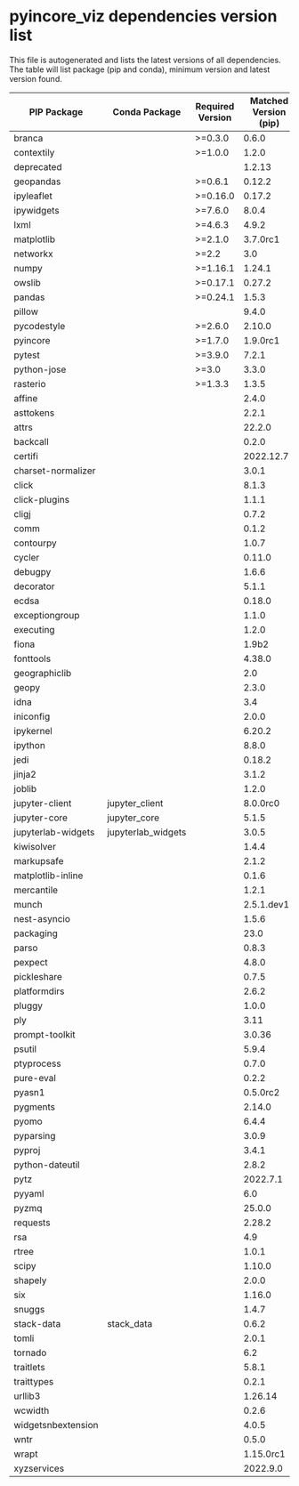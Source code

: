 # pyincore_viz dependencies version list

This file is autogenerated and lists the latest versions of all dependencies. The table will list package (pip and conda), minimum version and latest version found.

| PIP Package | Conda Package | Required Version | Matched Version (pip) |
|-------------|---------------|------------------|-----------------------|
| branca | | \>=0.3.0| 0.6.0 |
| contextily | | \>=1.0.0| 1.2.0 |
| deprecated | | | 1.2.13 |
| geopandas | | \>=0.6.1| 0.12.2 |
| ipyleaflet | | \>=0.16.0| 0.17.2 |
| ipywidgets | | \>=7.6.0| 8.0.4 |
| lxml | | \>=4.6.3| 4.9.2 |
| matplotlib | | \>=2.1.0| 3.7.0rc1 |
| networkx | | \>=2.2| 3.0 |
| numpy | | \>=1.16.1| 1.24.1 |
| owslib | | \>=0.17.1| 0.27.2 |
| pandas | | \>=0.24.1| 1.5.3 |
| pillow | | | 9.4.0 |
| pycodestyle | | \>=2.6.0| 2.10.0 |
| pyincore | | \>=1.7.0| 1.9.0rc1 |
| pytest | | \>=3.9.0| 7.2.1 |
| python-jose | | \>=3.0| 3.3.0 |
| rasterio | | \>=1.3.3| 1.3.5 |
| affine | | | 2.4.0 |
| asttokens | | | 2.2.1 |
| attrs | | | 22.2.0 |
| backcall | | | 0.2.0 |
| certifi | | | 2022.12.7 |
| charset-normalizer | | | 3.0.1 |
| click | | | 8.1.3 |
| click-plugins | | | 1.1.1 |
| cligj | | | 0.7.2 |
| comm | | | 0.1.2 |
| contourpy | | | 1.0.7 |
| cycler | | | 0.11.0 |
| debugpy | | | 1.6.6 |
| decorator | | | 5.1.1 |
| ecdsa | | | 0.18.0 |
| exceptiongroup | | | 1.1.0 |
| executing | | | 1.2.0 |
| fiona | | | 1.9b2 |
| fonttools | | | 4.38.0 |
| geographiclib | | | 2.0 |
| geopy | | | 2.3.0 |
| idna | | | 3.4 |
| iniconfig | | | 2.0.0 |
| ipykernel | | | 6.20.2 |
| ipython | | | 8.8.0 |
| jedi | | | 0.18.2 |
| jinja2 | | | 3.1.2 |
| joblib | | | 1.2.0 |
| jupyter-client | jupyter_client | | 8.0.0rc0 |
| jupyter-core | jupyter_core | | 5.1.5 |
| jupyterlab-widgets | jupyterlab_widgets | | 3.0.5 |
| kiwisolver | | | 1.4.4 |
| markupsafe | | | 2.1.2 |
| matplotlib-inline | | | 0.1.6 |
| mercantile | | | 1.2.1 |
| munch | | | 2.5.1.dev12 |
| nest-asyncio | | | 1.5.6 |
| packaging | | | 23.0 |
| parso | | | 0.8.3 |
| pexpect | | | 4.8.0 |
| pickleshare | | | 0.7.5 |
| platformdirs | | | 2.6.2 |
| pluggy | | | 1.0.0 |
| ply | | | 3.11 |
| prompt-toolkit | | | 3.0.36 |
| psutil | | | 5.9.4 |
| ptyprocess | | | 0.7.0 |
| pure-eval | | | 0.2.2 |
| pyasn1 | | | 0.5.0rc2 |
| pygments | | | 2.14.0 |
| pyomo | | | 6.4.4 |
| pyparsing | | | 3.0.9 |
| pyproj | | | 3.4.1 |
| python-dateutil | | | 2.8.2 |
| pytz | | | 2022.7.1 |
| pyyaml | | | 6.0 |
| pyzmq | | | 25.0.0 |
| requests | | | 2.28.2 |
| rsa | | | 4.9 |
| rtree | | | 1.0.1 |
| scipy | | | 1.10.0 |
| shapely | | | 2.0.0 |
| six | | | 1.16.0 |
| snuggs | | | 1.4.7 |
| stack-data | stack_data | | 0.6.2 |
| tomli | | | 2.0.1 |
| tornado | | | 6.2 |
| traitlets | | | 5.8.1 |
| traittypes | | | 0.2.1 |
| urllib3 | | | 1.26.14 |
| wcwidth | | | 0.2.6 |
| widgetsnbextension | | | 4.0.5 |
| wntr | | | 0.5.0 |
| wrapt | | | 1.15.0rc1 |
| xyzservices | | | 2022.9.0 |

